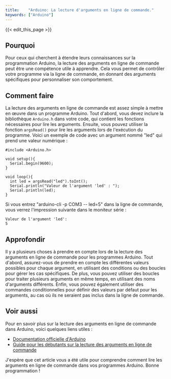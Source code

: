 ```yaml
---
title:    "Arduino: La lecture d'arguments en ligne de commande."
keywords: ["Arduino"]
---
```


{{< edit_this_page >}}

## Pourquoi

Pour ceux qui cherchent à étendre leurs connaissances sur la programmation Arduino, la lecture des arguments en ligne de commande peut être une compétence utile à apprendre. Cela vous permet de contrôler votre programme via la ligne de commande, en donnant des arguments spécifiques pour personnaliser son comportement.

## Comment faire

La lecture des arguments en ligne de commande est assez simple à mettre en œuvre dans un programme Arduino. Tout d'abord, vous devez inclure la bibliothèque `Arduino.h` dans votre code, qui contient les fonctions nécessaires pour lire les arguments. Ensuite, vous pouvez utiliser la fonction `argsRead()` pour lire les arguments lors de l'exécution du programme. Voici un exemple de code avec un argument nommé "led" qui prend une valeur numérique :

```Arduino
#include <Arduino.h>

void setup(){
  Serial.begin(9600);
}

void loop(){
  int led = argsRead("led").toInt();
  Serial.println("Valeur de l'argument 'led' : ");
  Serial.println(led);
}
```

Si vous entrez "arduino-cli -p COM3 -- led=5" dans la ligne de commande, vous verrez l'impression suivante dans le moniteur série :

```
Valeur de l'argument 'led':
5
```

## Approfondir

Il y a plusieurs choses à prendre en compte lors de la lecture des arguments en ligne de commande pour les programmes Arduino. Tout d'abord, assurez-vous de prendre en compte les différentes valeurs possibles pour chaque argument, en utilisant des conditions ou des boucles pour gérer les cas spécifiques. De plus, vous pouvez utiliser des boucles pour traiter plusieurs arguments en même temps, en utilisant des noms d'arguments différents. Enfin, vous pouvez également utiliser des commandes conditionnelles pour définir des valeurs par défaut pour les arguments, au cas où ils ne seraient pas inclus dans la ligne de commande.

## Voir aussi

Pour en savoir plus sur la lecture des arguments en ligne de commande dans Arduino, voici quelques liens utiles :

- [Documentation officielle d'Arduino](https://www.arduino.cc/reference/en/language/functions/communication/serial/argsread/)
- [Guide pour les débutants sur la lecture des arguments en ligne de commande](https://maker.pro/arduino/tutorial/how-to-read-command-line-arguments-arduino)

J'espère que cet article vous a été utile pour comprendre comment lire les arguments en ligne de commande dans vos programmes Arduino. Bonne programmation !